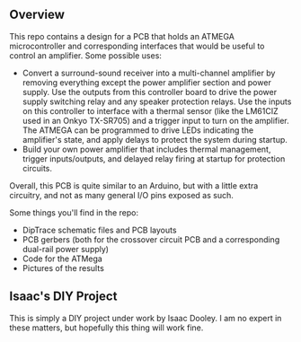 ## Overview
This repo contains a design for a PCB that holds an ATMEGA microcontroller and corresponding interfaces that would be useful to control an amplifier. Some possible uses:

* Convert a surround-sound receiver into a multi-channel amplifier by removing everything except the power amplifier section and power supply. Use the outputs from this controller board to drive the power supply switching relay and any speaker protection relays. Use the inputs on this controller to interface with a thermal sensor (like the LM61CIZ used in an Onkyo TX-SR705) and a trigger input to turn on the amplifier. The ATMEGA can be programmed to drive LEDs indicating the amplifier's state, and apply delays to protect the system during startup.
* Build your own power amplifier that includes thermal management, trigger inputs/outputs, and delayed relay firing at startup for protection circuits.

Overall, this PCB is quite similar to an Arduino, but with a little extra circuitry, and not as many general I/O pins exposed as such.

Some things you'll find in the repo:
* DipTrace schematic files and PCB layouts
* PCB gerbers (both for the crossover circuit PCB and a corresponding dual-rail power supply)
* Code for the ATMega
* Pictures of the results


## Isaac's DIY Project

This is simply a DIY project under work by Isaac Dooley. I am no expert in these matters, but hopefully this thing will work fine.